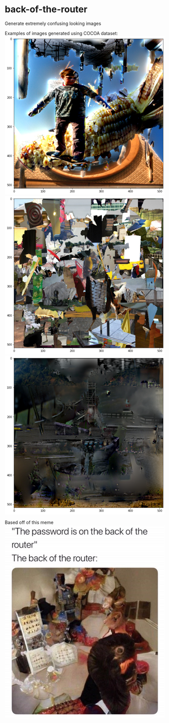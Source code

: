 # back-of-the-router
Generate extremely confusing looking images

Examples of images generated using COCOA dataset:
![Generated Image Example](images/botr_0.png)
![Generated Image Example](images/botr_1.png)
![Generated Image Example](images/botr_2.png)

Based off of this meme
![Original Meme](images/original_meme.jpeg)